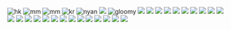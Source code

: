 ![hk](https://64.media.tumblr.com/469c7f03885bcd60c96d895e3a28cbf7/cafbc56ed79895b3-e4/s640x960/455a5cc475e04515821efd5ab5ffd7355007d490.gifv)
![mm](https://64.media.tumblr.com/3ba147187732246c89621ba939b3b37b/9ff62766782907e1-6b/s250x400/93092d859635b0856bc1138b430f2e216ec80e96.gifv)
![mm](https://64.media.tumblr.com/3f07e6261fcfe7f2e6db7f130ec75b91/9ff62766782907e1-9c/s250x400/94419c39e4559c04df5c1887364194a05b47bdd6.gifv)
![kr](https://64.media.tumblr.com/0f516e95b5bf8a8d651daeb3e07e552e/29e283b7d188a1e7-7f/s100x200/e0c500fa1db7358e19c2343565db9da85a7addca.gifv)
![nyan](https://64.media.tumblr.com/38441dd588e4ced837c56e592b179792/67e8e56a4c66369c-e0/s100x200/d4b6ef007bb2ec2bf263ee842fd7dd1ed6cef493.gifv)
![](https://64.media.tumblr.com/dca00de946b003ca86d366775d800389/67e8e56a4c66369c-6f/s100x200/2f794cdd385df7bf470148ade4764204635c2f6f.gifv)
![gloomy](https://64.media.tumblr.com/0451c98e559b0494033445d149bb1dfd/67e8e56a4c66369c-c7/s100x200/b9c7e764d826756c8bbb3e7221d9f9083c93cecc.pnj)
![](https://64.media.tumblr.com/c9bcd37a52c491da1d95320b371127a5/67e8e56a4c66369c-b9/s100x200/f84de6235fe8da02ed2822fd56ae68c7b294d6f8.gifv)
![](https://64.media.tumblr.com/a9d6c3f510df629f63b5cf4331601bfb/67e8e56a4c66369c-65/s250x400/a64885e43374cb47ea7506d0ebfdef616770d787.gifv)
![](https://64.media.tumblr.com/e4db4738aad544b8975e0f60b10cd4eb/67e8e56a4c66369c-41/s100x200/aea2262b6f2ca5919b1bad5054e0588ebd8161a0.pnj)
![](https://64.media.tumblr.com/d8e97bad3b66feabb45e620e8b2f2f46/e9f5bca318ed4d4d-00/s100x200/f804c04765486296815b0813e44f519d3516a544.gifv)
![](https://64.media.tumblr.com/877413ee8fec851b603cea1ee0d7979f/870a74bbe624add0-44/s100x200/7fb04e9469890b897b75b74bac841ebf655b8f3e.gifv)
![](https://64.media.tumblr.com/2dd4e9ec4b647f97895417763726e0c9/357ef05745e50dfb-1e/s250x400/aa7b9c4d4245dba147c004054dffc235fe764c8c.jpg)
![](https://64.media.tumblr.com/a4436023c598fb96145137c543d0ef01/357ef05745e50dfb-10/s250x400/52152c7e48d2aa72089283814b16eb687bf71809.jpg)
![](https://64.media.tumblr.com/85190b22f0db232f09c1b01d5e75fa8d/eb81d1fb199d324d-f5/s100x200/d9fafba86ce0accaad8694a67f1ec20136cdc76c.gifv)
![](https://64.media.tumblr.com/31e2335cb7ff069fe511af28256600a2/f1d05a087ae1bd96-b5/s100x200/d3ff5cd349e4c80a05b12c98f2d8dec9f6a63555.gifv)
![](https://64.media.tumblr.com/993852696073d8d4e3d71a1ed6191e1d/d91ef10a5b0a015c-e9/s100x200/f3acd626aa8ae73797a1789c4820587bbee46a6a.webp)
![](https://64.media.tumblr.com/264daef50db163a64c9ff15fb1f575f7/d91ef10a5b0a015c-77/s250x400/243e711a9a8f8a1cd494c7c085355294b944e6ff.webp)
![](https://media.discordapp.net/attachments/1159990403047628943/1199493438538788953/Tumblr_l_62823191387898.gif?ex=662841d1&is=6615ccd1&hm=a2bba00c9a87b6abdb2ed2f7c5bc6fe6a0923795341f7ab45c454cc0be2fc1ad&=)
![](https://64.media.tumblr.com/501927b353056b9d852928133e689b84/a66e4205ca2278b5-71/s250x400/147004f166e19147ca3a7b6665f7ee61dbdf3e81.gifv)
![](https://64.media.tumblr.com/0975c03a8ea4b4c906501f2ff3cac4b3/a66e4205ca2278b5-13/s250x400/0bc8110de28a286168decfb6df3eb91b20f1a897.gifv)
![](https://64.media.tumblr.com/72f99db630f460fefaf0097d89aa1dba/f3590f3d6abcda7d-f6/s500x750/58b55189c346a7252e95981367e4c43d43fefff3.gifv)
![](https://64.media.tumblr.com/49ece7bcbc47d40560361be5e3aa19d7/c6a711126fde27f9-67/s640x960/233f9561331034506fb5d0fd34d563f55bb4377c.gifv)
![](https://64.media.tumblr.com/e26e4534bb8c3f8f0782b5dc8ab2de40/b4667e2348648118-36/s540x810/8e1b2895b804c1bc295c08fb5e9241d4461a0642.gifv)
![](https://64.media.tumblr.com/3883a365395d756be66e4c7a3665e404/00868897aa11c016-18/s250x400/6536dbf6e691c5fb3f1e38a998b493d675f5c25f.gifv)
![](https://64.media.tumblr.com/56626e7e384337f9ba0c2cca78ce227e/00868897aa11c016-57/s250x400/46335b5f589e10a780368df18955fd0ea4d0b027.gifv)
![](https://64.media.tumblr.com/93fd34a0731662a70108bb8dde45888a/fb2ef1a0d9125e75-d3/s250x400/a62a92725779f8da201fceee024c055f0e3ea0b4.gifv)
![](https://64.media.tumblr.com/7997b09b2702a2d0ca2b770dd54bd76e/5e199ab673c8386b-e7/s250x400/6ad2213e0071285ccf6ddcb6ddf42b9d56f20a86.gifv)
![](https://64.media.tumblr.com/76e1fc784a027e0700566f31357cc097/8ee1bf7f36238380-74/s250x400/bb8d98fe905a8fe0ed3f721daa5e6bd8bdb1e3c4.gifv)
![](https://64.media.tumblr.com/0dd81b9a7b76beddbbb5e087f477e95a/8ee1bf7f36238380-fd/s640x960/13997c1e1c827a21edfc1985670cffb69983e2cb.gifv)
![](https://64.media.tumblr.com/2f8de544a41a822fefdca6a2ec22780f/c51e0cc179211913-a0/s400x600/0ad2efb09921abf9e44a058c268ab71bcdcc6989.gifv)
